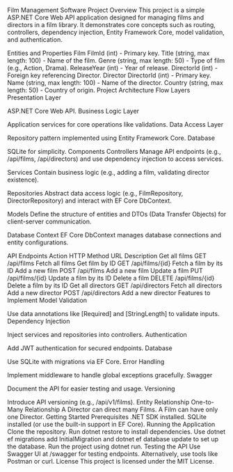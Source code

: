 Film Management Software
Project Overview
This project is a simple ASP.NET Core Web API application designed for managing films and directors in a film library. It demonstrates core concepts such as routing, controllers, dependency injection, Entity Framework Core, model validation, and authentication.

Entities and Properties
Film
FilmId (int) - Primary key.
Title (string, max length: 100) - Name of the film.
Genre (string, max length: 50) - Type of film (e.g., Action, Drama).
ReleaseYear (int) - Year of release.
DirectorId (int) - Foreign key referencing Director.
Director
DirectorId (int) - Primary key.
Name (string, max length: 100) - Name of the director.
Country (string, max length: 50) - Country of origin.
Project Architecture Flow
Layers
Presentation Layer

ASP.NET Core Web API.
Business Logic Layer

Application services for core operations like validations.
Data Access Layer

Repository pattern implemented using Entity Framework Core.
Database

SQLite for simplicity.
Components
Controllers
Manage API endpoints (e.g., /api/films, /api/directors) and use dependency injection to access services.

Services
Contain business logic (e.g., adding a film, validating director existence).

Repositories
Abstract data access logic (e.g., FilmRepository, DirectorRepository) and interact with EF Core DbContext.

Models
Define the structure of entities and DTOs (Data Transfer Objects) for client-server communication.

Database Context
EF Core DbContext manages database connections and entity configurations.

API Endpoints
Action	HTTP Method	URL	Description
Get all films	GET	/api/films	Fetch all films
Get film by ID	GET	/api/films/{id}	Fetch a film by its ID
Add a new film	POST	/api/films	Add a new film
Update a film	PUT	/api/films/{id}	Update a film by its ID
Delete a film	DELETE	/api/films/{id}	Delete a film by its ID
Get all directors	GET	/api/directors	Fetch all directors
Add a new director	POST	/api/directors	Add a new director
Features to Implement
Model Validation

Use data annotations like [Required] and [StringLength] to validate inputs.
Dependency Injection

Inject services and repositories into controllers.
Authentication

Add JWT authentication for secured endpoints.
Database

Use SQLite with migrations via EF Core.
Error Handling

Implement middleware to handle global exceptions gracefully.
Swagger

Document the API for easier testing and usage.
Versioning

Introduce API versioning (e.g., /api/v1/films).
Entity Relationship
One-to-Many Relationship
A Director can direct many Films.
A Film can have only one Director.
Getting Started
Prerequisites
.NET SDK installed.
SQLite installed (or use the built-in support in EF Core).
Running the Application
Clone the repository.
Run dotnet restore to install dependencies.
Use dotnet ef migrations add InitialMigration and dotnet ef database update to set up the database.
Run the project using dotnet run.
Testing the API
Use Swagger UI at /swagger for testing endpoints.
Alternatively, use tools like Postman or curl.
License
This project is licensed under the MIT License.
